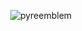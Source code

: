 <div align='center'>
  
![pyreemblem](https://user-images.githubusercontent.com/48502124/154787798-ff7785fe-65a3-4aad-8c1c-98261910abd2.png)

</div>
